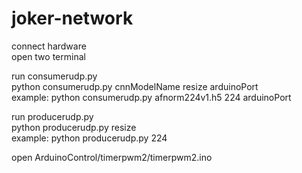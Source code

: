 # joker-network
connect hardware  
open two terminal  

run consumerudp.py  
  python consumerudp.py cnnModelName resize arduinoPort  
  example: python consumerudp.py afnorm224v1.h5 224 arduinoPort  

run producerudp.py  
  python producerudp.py resize  
  example: python producerudp.py 224  

open ArduinoControl/timerpwm2/timerpwm2.ino  

